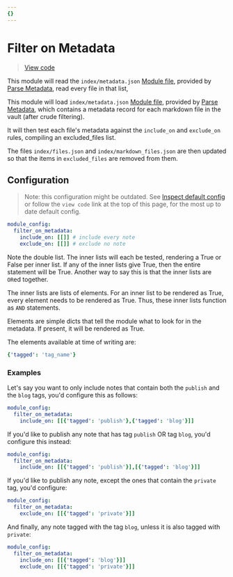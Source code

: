 ```yaml
---
{}
---
```

# Filter on Metadata   
   
> [View code](https://github.com/obsidian-html/obsidian-html/blob/master/obsidianhtml/modules/builtin/filter_on_metadata.py)   
   
This module will read the `index/metadata.json` [Module file](../../Configurations/Modules/Concepts/Module%20file.md), provided by [Parse Metadata](../../Configurations/Modules/Parse%20Metadata.md), read every file in that list,    
   
This module will load `index/metadata.json` [Module file](../../Configurations/Modules/Concepts/Module%20file.md), provided by [Parse Metadata](../../Configurations/Modules/Parse%20Metadata.md), which contains a metadata record for each markdown file in the vault (after crude filtering).   
   
It will then test each file's metadata against the `include_on` and `exclude_on` rules, compiling an excluded_files list.   
   
The files `index/files.json` and `index/markdown_files.json` are then updated so that the items in `excluded_files` are removed from them.   
   
## Configuration   
> Note: this configuration might be outdated. See [Inspect default config](../../Instructions/Inspect%20default%20config.md) or follow the `view code` link at the top of this page, for the most up to date default config.   
   
``` yaml
module_config:
  filter_on_metadata:
    include_on: [[]] # include every note
    exclude_on: [[]] # exclude no note
```
   
   
Note the double list. The inner lists will each be tested, rendering a True or False per inner list. If any of the inner lists give True, then the entire statement will be True. Another way to say this is that the inner lists are `OR`ed together.   
   
The inner lists are lists of elements. For an inner list to be rendered as True, every element needs to be rendered as True. Thus, these inner lists function as `AND` statements.   
   
Elements are simple dicts that tell the module what to look for in the metadata. If present, it will be rendered as True.   
   
The elements available at time of writing are:   
``` yaml
{'tagged': 'tag_name'}
```
   
   
### Examples   
Let's say you want to only include notes that contain both the `publish` and the `blog` tags, you'd configure this as follows:   
   
``` yaml
module_config:
  filter_on_metadata:
    include_on: [[{'tagged': 'publish'},{'tagged': 'blog'}]] 
```
   
   
If you'd like to publish any note that has tag `publish` OR tag `blog`, you'd configure this instead:   
   
``` yaml
module_config:
  filter_on_metadata:
    include_on: [[{'tagged': 'publish'}],[{'tagged': 'blog'}]] 
```
   
   
If you'd like to publish any note, except the ones that contain the `private` tag, you'd configure:   
   
``` yaml
module_config:
  filter_on_metadata:
    exclude_on: [[{'tagged': 'private'}]] 
```
   
   
And finally, any note tagged with the tag `blog`, unless it is also tagged with `private`:   
   
``` yaml
module_config:
  filter_on_metadata:
    include_on: [[{'tagged': 'blog'}]] 
    exclude_on: [[{'tagged': 'private'}]] 
```
